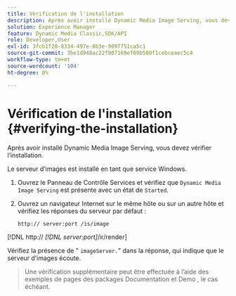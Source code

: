 ```yaml
---
title: Vérification de l'installation
description: Après avoir installé Dynamic Media Image Serving, vous devez vérifier l’installation.
solution: Experience Manager
feature: Dynamic Media Classic,SDK/API
role: Developer,User
exl-id: 3fcb1f20-8334-497e-8b3e-9097751ca5c1
source-git-commit: 3be1d948ac22f907169ef09b509f1cebceaec5c4
workflow-type: tm+mt
source-wordcount: '104'
ht-degree: 0%

---
```


# Vérification de l&#39;installation {#verifying-the-installation}

Après avoir installé Dynamic Media Image Serving, vous devez vérifier l’installation.

Le serveur d’images est installé en tant que service Windows.

1. Ouvrez le Panneau de Contrôle Services et vérifiez que `Dynamic Media Image Serving` est présente avec un état de `Started`.
1. Ouvrez un navigateur Internet sur le même hôte ou sur un autre hôte et vérifiez les réponses du serveur par défaut :

   `http:// server:port /is/image`

[!DNL  http:// *[!DNL server:port]*/ir/render]

Vérifiez la présence de &quot; `imageServer.`&quot; dans la réponse, qui indique que le serveur d’images écoute.
>Une vérification supplémentaire peut être effectuée à l’aide des exemples de pages des packages Documentation et Demo , le cas échéant.
